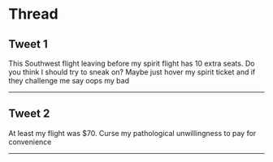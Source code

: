 # Thread

## Tweet 1

This Southwest flight leaving before my spirit flight has 10 extra seats. Do you think I should try to sneak on? Maybe just hover my spirit ticket and if they challenge me say oops my bad

---

## Tweet 2

At least my flight was $70. Curse my pathological unwillingness to pay for convenience

---

